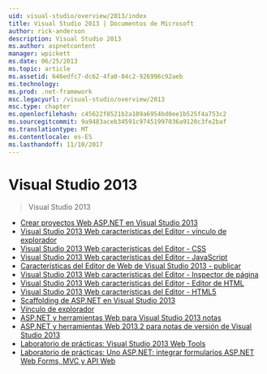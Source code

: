 ```yaml
---
uid: visual-studio/overview/2013/index
title: Visual Studio 2013 | Documentos de Microsoft
author: rick-anderson
description: Visual Studio 2013
ms.author: aspnetcontent
manager: wpickett
ms.date: 06/25/2013
ms.topic: article
ms.assetid: 646edfc7-dc62-4fa0-84c2-926996c92aeb
ms.technology: 
ms.prod: .net-framework
msc.legacyurl: /visual-studio/overview/2013
msc.type: chapter
ms.openlocfilehash: c45622f8521b2a109a6954bd0ee1b525f4a753c2
ms.sourcegitcommit: 9a9483aceb34591c97451997036a9120c3fe2baf
ms.translationtype: MT
ms.contentlocale: es-ES
ms.lasthandoff: 11/10/2017
---
```

<a name="visual-studio-2013"></a>Visual Studio 2013
====================
> Visual Studio 2013


- [Crear proyectos Web ASP.NET en Visual Studio 2013](creating-web-projects-in-visual-studio.md)
- [Visual Studio 2013 Web características del Editor - vínculo de explorador](visual-studio-2013-web-editor-features-browser-link.md)
- [Visual Studio 2013 Web características del Editor - CSS](visual-studio-2013-web-editor-features-css.md)
- [Visual Studio 2013 Web características del Editor - JavaScript](visual-studio-2013-web-editor-features-javascript.md)
- [Características del Editor de Web de Visual Studio 2013 - publicar](visual-studio-2013-web-editor-features-publishing.md)
- [Visual Studio 2013 Web características del Editor - Inspector de página](visual-studio-2013-web-editor-features-page-inspector.md)
- [Visual Studio 2013 Web características del Editor - Editor de HTML](visual-studio-2013-web-editor-features-html-editor.md)
- [Visual Studio 2013 Web características del Editor - HTML5](visual-studio-2013-web-editor-features-html5.md)
- [Scaffolding de ASP.NET en Visual Studio 2013](aspnet-scaffolding-overview.md)
- [Vínculo de explorador](using-browser-link.md)
- [ASP.NET y herramientas Web para Visual Studio 2013 notas](release-notes.md)
- [ASP.NET y herramientas Web 2013.2 para notas de versión de Visual Studio 2013](aspnet-and-web-tools-20132-preview-for-visual-studio-2013-release-notes.md)
- [Laboratorio de prácticas: Visual Studio 2013 Web Tools](visual-studio-2013-web-tools.md)
- [Laboratorio de prácticas: Uno ASP.NET: integrar formularios ASP.NET Web Forms, MVC y API Web](one-aspnet-integrating-aspnet-web-forms-mvc-and-web-api.md)
